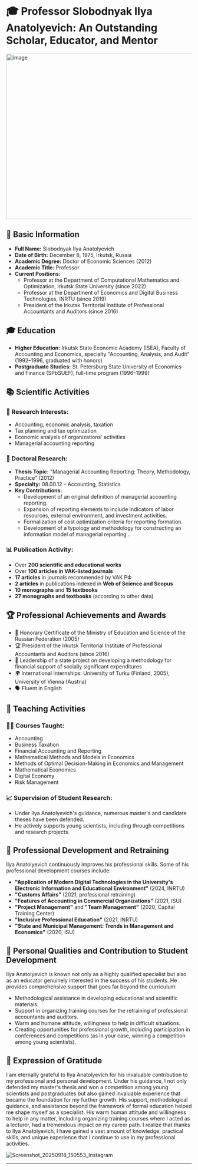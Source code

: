 
# 🎓 Professor Slobodnyak Ilya Anatolyevich: An Outstanding Scholar, Educator, and Mentor

<img width="599" height="449" alt="image" src="https://github.com/user-attachments/assets/6ba29a6b-91e3-4fdf-aeb1-a05ba3b32934" />

## 📌 Basic Information
- **Full Name:** Slobodnyak Ilya Anatolyevich
- **Date of Birth:** December 8, 1975, Irkutsk, Russia 
- **Academic Degree:** Doctor of Economic Sciences (2012) 
- **Academic Title:** Professor 
- **Current Positions:**
  - Professor at the Department of Computational Mathematics and Optimization, Irkutsk State University (since 2022) 
  - Professor at the Department of Economics and Digital Business Technologies, INRTU (since 2019) 
  - President of the Irkutsk Territorial Institute of Professional Accountants and Auditors (since 2016) 

## 🎓 Education
- **Higher Education:** Irkutsk State Economic Academy (ISEA), Faculty of Accounting and Economics, specialty "Accounting, Analysis, and Audit" (1992–1996, graduated with honors) 
- **Postgraduate Studies:** St. Petersburg State University of Economics and Finance (SPbSUEF), full-time program (1996–1999) 

## 📚 Scientific Activities
### 🔬 Research Interests:
- Accounting, economic analysis, taxation 
- Tax planning and tax optimization 
- Economic analysis of organizations' activities 
- Managerial accounting reporting 

### 🧠 Doctoral Research:
- **Thesis Topic:** "Managerial Accounting Reporting: Theory, Methodology, Practice" (2012) 
- **Specialty:** 08.00.12 – Accounting, Statistics 
- **Key Contributions:**
  - Development of an original definition of managerial accounting reporting.
  - Expansion of reporting elements to include indicators of labor resources, external environment, and investment activities.
  - Formalization of cost optimization criteria for reporting formation.
  - Development of a typology and methodology for constructing an information model of managerial reporting .

### 📊 Publication Activity:
- Over **200 scientific and educational works** 
- Over **100 articles in VAK-listed journals** 
- **17 articles** in journals recommended by VAK РФ 
- **2 articles** in publications indexed in **Web of Science and Scopus** 
- **10 monographs** and **15 textbooks** 
- **27 monographs and textbooks** (according to other data) 

## 🏆 Professional Achievements and Awards
- 🏅 Honorary Certificate of the Ministry of Education and Science of the Russian Federation (2005) 
- 🏆 President of the Irkutsk Territorial Institute of Professional Accountants and Auditors (since 2016) 
- 💼 Leadership of a state project on developing a methodology for financial support of socially significant expenditures 
- 🌍 International Internships: University of Turku (Finland, 2005), University of Vienna (Austria) 
- 🗣️ Fluent in English 

## 📖 Teaching Activities
### 👨‍🏫 Courses Taught:
- Accounting
- Business Taxation
- Financial Accounting and Reporting
- Mathematical Methods and Models in Economics
- Methods of Optimal Decision-Making in Economics and Management
- Mathematical Economics
- Digital Economy
- Risk Management 

### 📈 Supervision of Student Research:
- Under Ilya Anatolyevich's guidance, numerous master's and candidate theses have been defended.
- He actively supports young scientists, including through competitions and research projects.

## 📜 Professional Development and Retraining
Ilya Anatolyevich continuously improves his professional skills. Some of his professional development courses include:
- **"Application of Modern Digital Technologies in the University's Electronic Information and Educational Environment"** (2024, INRTU) 
- **"Customs Affairs"** (2021, professional retraining) 
- **"Features of Accounting in Commercial Organizations"** (2021, ISU) 
- **"Project Management"** and **"Team Management"** (2020, Capital Training Center) 
- **"Inclusive Professional Education"** (2021, INRTU) 
- **"State and Municipal Management: Trends in Management and Economics"** (2020, ISU) 

## 💬 Personal Qualities and Contribution to Student Development
Ilya Anatolyevich is known not only as a highly qualified specialist but also as an educator genuinely interested in the success of his students. He provides comprehensive support that goes far beyond the curriculum:
- Methodological assistance in developing educational and scientific materials.
- Support in organizing training courses for the retraining of professional accountants and auditors.
- Warm and humane attitude, willingness to help in difficult situations.
- Creating opportunities for professional growth, including participation in conferences and competitions (as in your case, winning a competition among young scientists).

## 🙏 Expression of Gratitude

I am eternally grateful to Ilya Anatolyevich for his invaluable contribution to my professional and personal development. Under his guidance, I not only defended my master's thesis and won a competition among young scientists and postgraduates but also gained invaluable experience that became the foundation for my further growth. His support, methodological guidance, and assistance beyond the framework of formal education helped me shape myself as a specialist. His warm human attitude and willingness to help in any matter, including organizing training courses where I acted as a lecturer, had a tremendous impact on my career path. I realize that thanks to Ilya Anatolyevich, I have gained a vast amount of knowledge, practical skills, and unique experience that I continue to use in my professional activities.

![Screenshot_20250918_150553_Instagram](https://github.com/user-attachments/assets/4114af46-e679-4e7d-bf62-bc32b8e6d834)

- - - 


